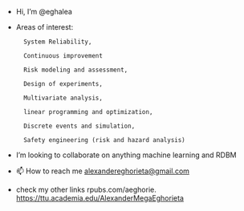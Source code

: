 - Hi, I’m @eghalea
- Areas of interest:
        
        System Reliability, 
        
        Continuous improvement
   
        Risk modeling and assessment, 
   
        Design of experiments, 
   
        Multivariate analysis,
   
        linear programming and optimization,
   
        Discrete events and simulation,
   
        Safety engineering (risk and hazard analysis)
   
- I’m looking to collaborate on anything machine learning and RDBM
- 📫 How to reach me alexandereghorieta@gmail.com
- check my other links rpubs.com/aeghorie.  https://ttu.academia.edu/AlexanderMegaEghorieta



<!---
eghalea/eghalea is a ✨ special ✨ repository because its `README.md` (this file) appears on your GitHub profile.
You can click the Preview link to take a look at your changes.
--->

